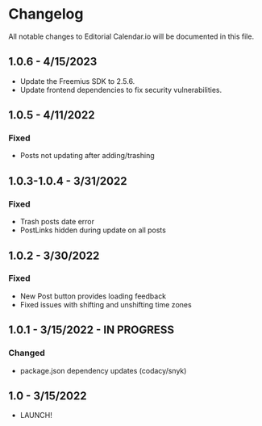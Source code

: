 # Changelog

All notable changes to Editorial Calendar.io will be documented in this file.

## 1.0.6 - 4/15/2023

- Update the Freemius SDK to 2.5.6.
- Update frontend dependencies to fix security vulnerabilities.

## 1.0.5 - 4/11/2022

### Fixed

- Posts not updating after adding/trashing

## 1.0.3-1.0.4 - 3/31/2022

### Fixed

- Trash posts date error
- PostLinks hidden during update on all posts

## 1.0.2 - 3/30/2022

### Fixed

- New Post button provides loading feedback
- Fixed issues with shifting and unshifting time zones

## 1.0.1 - 3/15/2022 - IN PROGRESS

### Changed

- package.json dependency updates (codacy/snyk)

## 1.0 - 3/15/2022

- LAUNCH!
